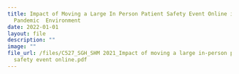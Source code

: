 ```yaml
---
title: Impact of Moving a Large In Person Patient Safety Event Online in a
  Pandemic  Environment
date: 2022-01-01
layout: file
description: ""
image: ""
file_url: /files/C527_SGH_SHM 2021_Impact of moving a large in-person patient
  safety event online.pdf
---
```

